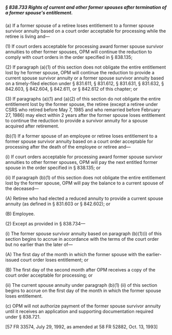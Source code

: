 ##### § 838.733 Rights of current and other former spouses after termination of a former spouse's entitlement. #####

(a) If a former spouse of a retiree loses entitlement to a former spouse survivor annuity based on a court order acceptable for processing while the retiree is living and—

(1) If court orders acceptable for processing award former spouse survivor annuities to other former spouses, OPM will continue the reduction to comply with court orders in the order specified in § 838.135;

(2) If paragraph (a)(1) of this section does not obligate the entire entitlement lost by he former spouse, OPM will continue the reduction to provide a current spouse survivor annuity or a former spouse survivor annuity based on a timely-filed election under § 831.611, § 831.612, § 831.631, § 831.632, § 842.603, § 842.604, § 842.611, or § 842.612 of this chapter; or

(3) If paragraphs (a)(1) and (a)(2) of this section do not obligate the entire entitlement lost by the former spouse, the retiree (except a retiree under CSRS who retired before May 7, 1985 and who remarried before February 27, 1986) may elect within 2 years after the former spouse loses entitlement to continue the reduction to provide a survivor annuity for a spouse acquired after retirement.

(b)(1) If a former spouse of an employee or retiree loses entitlement to a former spouse survivor annuity based on a court order acceptable for processing after the death of the employee or retiree and—

(i) If court orders acceptable for processing award former spouse survivor annuities to other former spouses, OPM will pay the next entitled former spouse in the order specified in § 838.135; or

(ii) If paragraph (b)(1) of this section does not obligate the entire entitlement lost by the former spouse, OPM will pay the balance to a current spouse of the deceased—

(A) Retiree who had elected a reduced annuity to provide a current spouse annuity (as defined in § 831.603 or § 842.602); or

(B) Employee.

(2) Except as provided in § 838.734—

(i) The former spouse survivor annuity based on paragraph (b)(1)(i) of this section begins to accrue in accordance with the terms of the court order but no earlier than the later of—

(A) The first day of the month in which the former spouse with the earlier-issued court order loses entitlement; or

(B) The first day of the second month after OPM receives a copy of the court order acceptable for processing; or

(ii) The current spouse annuity under paragraph (b)(1) (ii) of this section begins to accrue on the first day of the month in which the former spouse loses entitlement.

(c) OPM will not authorize payment of the former spouse survivor annuity until it receives an application and supporting documentation required under § 838.721.

[57 FR 33574, July 29, 1992, as amended at 58 FR 52882, Oct. 13, 1993]